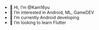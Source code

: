 - 👋 Hi, I’m @Kam16yu
- 👀 I’m interested in Android, ML, GameDEV
- 🌱 I’m currently Android developing
- 💞️ I’m looking to learn Flutter
